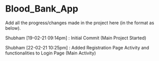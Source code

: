 # Blood_Bank_App
Add all the progress/changes made in the project here (in the format as below).

Shubham [19-02-21 09:14pm] : Initial Commit (Main Project Started)

Shubham [22-02-21 10:25pm] : Added Registration Page Activity and functionalities to Login Page (Main Activity)
